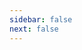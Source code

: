 ```yaml
---
sidebar: false
next: false
---
```

  <!-- @content -->





<style>
 #top-box {
        margin-top:0.5rem!important;
 }

</style>